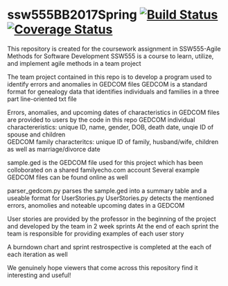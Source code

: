 # ssw555BB2017Spring [![Build Status](https://travis-ci.org/DhruvinDPatel/ssw555BB2017Spring.svg?branch=master)](https://travis-ci.org/DhruvinDPatel/ssw555BB2017Spring) [![Coverage Status](https://codecov.io/gh/DhruvinDPatel/ssw555BB2017Spring/branch/master/graph/badge.svg)](https://codecov.io/gh/DhruvinDPatel/ssw555BB2017Spring)

This repository is created for the coursework assignment in SSW555-Agile Methods for Software Development
SSW555 is a course to learn, utilize, and implement agile methods in a team project

The team project contained in this repo is to develop a program used to identify errors and anomalies in GEDCOM files
GEDCOM is a standard format for genealogy data that identifies individuals and families in a three part line-oriented txt file

Errors, anomalies, and upcoming dates of characteristics in GEDCOM files are provided to users by the code in this repo
GEDCOM individual charactereristics: unique ID, name, gender, DOB, death date, unqie ID of spouse and children    
GEDCOM family characteritcs: unique ID of family, husband/wife, children as well as marriage/divorce date				

sample.ged is the GEDCOM file used for this project which has been colloborated on a shared familyecho.com account Several example GEDCOM files can be found online as well

parser_gedcom.py parses the sample.ged into a summary table and a useable format for UserStories.py
UserStories.py detects the mentioned errors, anomolies and noteable upcoming dates in a GEDCOM

User stories are provided by the professor in the beginning of the project and developed by the team in 2 week sprints
At the end of each sprint the team is responsible for providing examples of each user story

A burndown chart and sprint restrospective is completed at the each of each iteration as well

We genuinely hope viewers that come across this repository find it interesting and useful!
